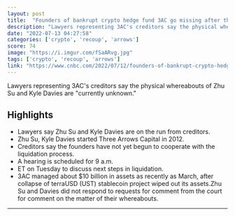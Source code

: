 ```yaml
---
layout: post
title:  "Founders of bankrupt crypto hedge fund 3AC go missing after the company lost $10 billion of investor's crypto"
description: "Lawyers representing 3AC's creditors say the physical whereabouts of Zhu Su and Kyle Davies are \"currently unknown.\""
date: "2022-07-13 04:27:58"
categories: ['crypto', 'recoup', 'arrows']
score: 74
image: "https://i.imgur.com/fSaARvg.jpg"
tags: ['crypto', 'recoup', 'arrows']
link: "https://www.cnbc.com/2022/07/12/founders-of-bankrupt-crypto-hedge-fund-three-arrows-go-missing.html"
---
```


Lawyers representing 3AC's creditors say the physical whereabouts of Zhu Su and Kyle Davies are \"currently unknown.\"

## Highlights

- Lawyers say Zhu Su and Kyle Davies are on the run from creditors.
- Zhu Su, Kyle Davies started Three Arrows Capital in 2012.
- Creditors say the founders have not yet begun to cooperate with the liquidation process.
- A hearing is scheduled for 9 a.m.
- ET on Tuesday to discuss next steps in liquidation.
- 3AC managed about $10 billion in assets as recently as March, after collapse of terraUSD (UST) stablecoin project wiped out its assets.Zhu Su and Davies did not respond to requests for comment from the court for comment on the matter of their whereabouts.

---
